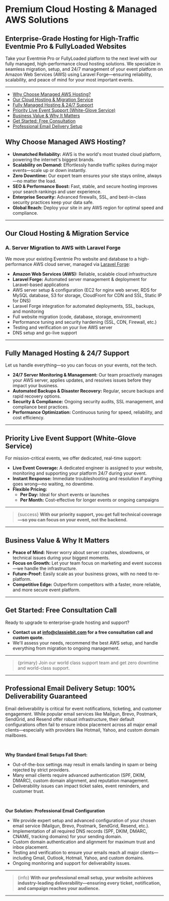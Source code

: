 # Premium Cloud Hosting & Managed AWS Solutions

## Enterprise-Grade Hosting for High-Traffic Eventmie Pro & FullyLoaded Websites

Take your Eventmie Pro or FullyLoaded platform to the next level with our fully managed, high-performance cloud hosting solutions. We specialize in seamless migration, setup, and 24/7 management of your event platform on Amazon Web Services (AWS) using Laravel Forge—ensuring reliability, scalability, and peace of mind for your most important events.

---

- [Why Choose Managed AWS Hosting?](#why-choose-managed-aws-hosting)
- [Our Cloud Hosting & Migration Service](#our-cloud-hosting--migration-service)
- [Fully Managed Hosting & 24/7 Support](#fully-managed-hosting--247-support)
- [Priority Live Event Support (White-Glove Service)](#priority-live-event-support-white-glove-service)
- [Business Value & Why It Matters](#business-value--why-it-matters)
- [Get Started: Free Consultation](#get-started-free-consultation)
- [Professional Email Delivery Setup](#professional-email-delivery-setup)

<a name="why-choose-managed-aws-hosting"></a>
## Why Choose Managed AWS Hosting?

- **Unmatched Reliability:** AWS is the world's most trusted cloud platform, powering the internet's biggest brands.
- **Scalability on Demand:** Effortlessly handle traffic spikes during major events—scale up or down instantly.
- **Zero Downtime:** Our expert team ensures your site stays online, always—no matter the load.
- **SEO & Performance Boost:** Fast, stable, and secure hosting improves your search rankings and user experience.
- **Enterprise Security:** Advanced firewalls, SSL, and best-in-class security practices keep your data safe.
- **Global Reach:** Deploy your site in any AWS region for optimal speed and compliance.

---

<a name="our-cloud-hosting--migration-service"></a>
## Our Cloud Hosting & Migration Service

### A. Server Migration to AWS with Laravel Forge

We move your existing Eventmie Pro website and database to a high-performance AWS cloud server, managed via [Laravel Forge](https://forge.laravel.com/):

- **Amazon Web Services (AWS):** Reliable, scalable cloud infrastructure
- **Laravel Forge:** Automated server management & deployment for Laravel-based applications
- AWS server setup & configuration (EC2 for nginx web server, RDS for MySQL database, S3 for storage, CloudFront for CDN and SSL, Static IP for DNS)
- Laravel Forge integration for automated deployments, SSL, backups, and monitoring
- Full website migration (code, database, storage, environment)
- Performance tuning and security hardening (SSL, CDN, Firewall, etc.)
- Testing and verification on your live AWS server
- DNS setup and go-live support

---

<a name="fully-managed-hosting--247-support"></a>
## Fully Managed Hosting & 24/7 Support

Let us handle everything—so you can focus on your events, not the tech.

- **24/7 Server Monitoring & Management:** Our team proactively manages your AWS server, applies updates, and resolves issues before they impact your business.
- **Automated Backups & Disaster Recovery:** Regular, secure backups and rapid recovery options.
- **Security & Compliance:** Ongoing security audits, SSL management, and compliance best practices.
- **Performance Optimization:** Continuous tuning for speed, reliability, and cost efficiency.

---

<a name="priority-live-event-support-white-glove-service"></a>
## Priority Live Event Support (White-Glove Service)

For mission-critical events, we offer dedicated, real-time support:

- **Live Event Coverage:** A dedicated engineer is assigned to your website, monitoring and supporting your platform 24/7 during your event.
- **Instant Response:** Immediate troubleshooting and resolution if anything goes wrong—no waiting, no downtime.
- **Flexible Pricing:**
    - **Per Day:** Ideal for short events or launches
    - **Per Month:** Cost-effective for longer events or ongoing campaigns

---

> {success} **With our priority support, you get full technical coverage—so you can focus on your event, not the backend.**

---

<a name="business-value--why-it-matters"></a>
## Business Value & Why It Matters

- **Peace of Mind:** Never worry about server crashes, slowdowns, or technical issues during your biggest moments.
- **Focus on Growth:** Let your team focus on marketing and event success—we handle the infrastructure.
- **Future-Proof:** Easily scale as your business grows, with no need to re-platform.
- **Competitive Edge:** Outperform competitors with a faster, more reliable, and more secure event platform.

---

<a name="get-started-free-consultation"></a>
## Get Started: Free Consultation Call

Ready to upgrade to enterprise-grade hosting and support?

- **Contact us at [info@classiebit.com](mailto:info@classiebit.com) for a free consultation call and custom quote.**
- We'll assess your needs, recommend the best AWS setup, and handle everything from migration to ongoing management.

--- 

> {primary} Join our world class support team and get zero downtime and world-class support.

---

<a name="professional-email-delivery-setup"></a>
## Professional Email Delivery Setup: 100% Deliverability Guaranteed

Email deliverability is critical for event notifications, ticketing, and customer engagement. While popular email services like Mailgun, Brevo, Postmark, SendGrid, and Resend offer robust infrastructure, their default configurations often fail to ensure inbox placement across all major email clients—especially with providers like Hotmail, Yahoo, and custom domain mailboxes.

<br>

**Why Standard Email Setups Fall Short:**
- Out-of-the-box settings may result in emails landing in spam or being rejected by strict providers.
- Many email clients require advanced authentication (SPF, DKIM, DMARC), custom domain alignment, and reputation management.
- Deliverability issues can impact ticket sales, event reminders, and customer trust.

<br>

**Our Solution: Professional Email Configuration**

- We provide expert setup and advanced configuration of your chosen email service (Mailgun, Brevo, Postmark, SendGrid, Resend, etc.).
- Implementation of all required DNS records (SPF, DKIM, DMARC, CNAME, tracking domains) for your sending domain.
- Custom domain authentication and alignment for maximum trust and inbox placement.
- Testing and verification to ensure your emails reach all major clients—including Gmail, Outlook, Hotmail, Yahoo, and custom domains.
- Ongoing monitoring and support for deliverability issues.

---

> {info} **With our professional email setup, your website achieves industry-leading deliverability—ensuring every ticket, notification, and campaign reaches your audience.**

---